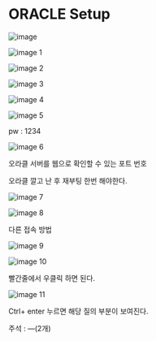 # ORACLE Setup

![image](https://github.com/user-attachments/assets/95a7722f-1086-446b-8eac-caf12d067649)

![image 1](https://github.com/user-attachments/assets/35ab21ee-c86b-4d7d-9eeb-e009d83601ff)

![image 2](https://github.com/user-attachments/assets/f926ea99-9460-40e7-bb76-4c3cfe6ede9b)

![image 3](https://github.com/user-attachments/assets/f7e2938b-3c6b-4a01-a15a-fafdc20c2f07)

![image 4](https://github.com/user-attachments/assets/6ad8bca6-16cd-4a9e-9459-83eccb2986aa)

![image 5](https://github.com/user-attachments/assets/8cc8c7bb-1283-4eab-9303-a823bd05512f)


pw  :  1234

![image 6](https://github.com/user-attachments/assets/410706f8-0830-43db-8c04-fadd0a6e602e)

오라클  서버를 웹으로 확인할 수 있는 포트 번호

오라클 깔고 난 후 재부팅 한번 해야한다.

![image 7](https://github.com/user-attachments/assets/dcc0427f-fc00-44aa-a898-9cc303aa42b5)

![image 8](https://github.com/user-attachments/assets/271162db-f84b-4938-85b4-eab7555a7835)

다른 접속 방법

![image 9](https://github.com/user-attachments/assets/37a5df25-ea77-409b-a874-f8c0c4690fb0)

![image 10](https://github.com/user-attachments/assets/783e8a85-de9e-40e6-9668-bf25fdb5b0bf)

빨간줄에서 우클릭 하면 된다.

![image 11](https://github.com/user-attachments/assets/700dffe3-9e19-463b-ac8b-f1020207109c)

Ctrl+ enter 누르면 해당 질의 부분이 보여진다.

주석 : —(2개)
